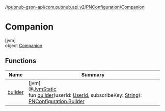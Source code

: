 //[pubnub-gson-api](../../../../index.md)/[com.pubnub.api.v2](../../index.md)/[PNConfiguration](../index.md)/[Companion](index.md)

# Companion

[jvm]\
object [Companion](index.md)

## Functions

| Name | Summary |
|---|---|
| [builder](builder.md) | [jvm]<br>@[JvmStatic](https://kotlinlang.org/api/latest/jvm/stdlib/kotlin.jvm/-jvm-static/index.html)<br>fun [builder](builder.md)(userId: [UserId](../../../../../../pubnub-core/pubnub-core-api/pubnub-core-api/com.pubnub.api/-user-id/index.md), subscribeKey: [String](https://kotlinlang.org/api/latest/jvm/stdlib/kotlin/-string/index.html)): [PNConfiguration.Builder](../-builder/index.md) |
